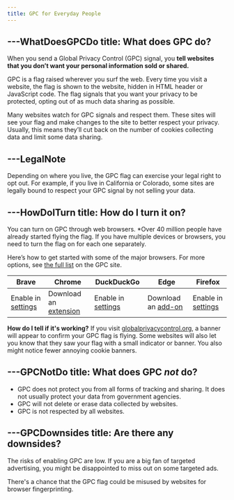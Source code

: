 ```yaml
---
title: GPC for Everyday People
---
```


---WhatDoesGPCDo
title: What does GPC do?
---

When you send a Global Privacy Control (GPC) signal, you **tell websites that you don’t want your personal information sold or shared.** 

GPC is a flag raised wherever you surf the web. Every time you visit a website, the flag is shown to the website, hidden in HTML header or JavaScript code. The flag signals that you want your privacy to be protected, opting out of as much data sharing as possible.

Many websites watch for GPC signals and respect them. These sites will see your flag and make changes to the site to better respect your privacy. Usually, this means they’ll cut back on the number of cookies collecting data and limit some data sharing.  


---LegalNote
---
Depending on where you live, the GPC flag can exercise your legal right to opt out. For example, if you live in California or Colorado, some sites are legally bound to respect your GPC signal by not selling your data.


---HowDoITurn
title: How do I turn it on?
---

You can turn on GPC through web browsers. *Over 40 million people have already started flying the flag. If you have multiple devices or browsers, you need to turn the flag on for each one separately. 

Here’s how to get started with some of the major browsers. For more options, see [the full list](https://globalprivacycontrol.org/#download) on the GPC site.

| Brave	 | Chrome | DuckDuckGo | Edge | Firefox |
|--------|--------|------------|------|---------|
| Enable in [settings](https://brave.com/web-standards-at-brave/4-global-privacy-control/) | Download an [extension](https://chromewebstore.google.com/search/global%20privacy%20control) | Enable in [settings](https://duckduckgo.com/duckduckgo-help-pages/privacy/gpc/) | Download an [add-on](https://microsoftedge.microsoft.com/addons/search/%22global%20privacy%20control%22) | Enable in [settings](https://support.mozilla.org/en-US/kb/global-privacy-control) |


**How do I tell if it's working?** If you visit [globalprivacycontrol.org](https://globalprivacycontrol.org/), a banner will appear to confirm your GPC flag is flying. Some websites will also let you know that they saw your flag with a small indicator or banner. You also might notice fewer annoying cookie banners. 


---GPCNotDo
title: What does GPC *not* do?
---

* GPC does not protect you from all forms of tracking and sharing. It does not usually protect your data from government agencies.
* GPC will not delete or erase data collected by websites. 
* GPC is not respected by all websites.


---GPCDownsides
title: Are there any downsides?
---

The risks of enabling GPC are low. If you are a big fan of targeted advertising, you might be disappointed to miss out on some targeted ads. 

There's a chance that the GPC flag could be misused by websites for browser fingerprinting. 